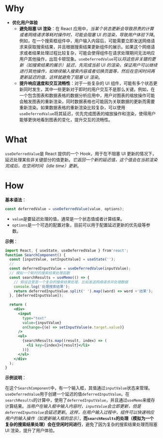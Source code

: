 # Why
- **优化用户体验**
    - **避免阻塞 UI 渲染**：在 React 应用中，*当某个状态更新会导致昂贵的计算或者网络请求等耗时操作时，可能会阻塞 UI 的渲染，导致用户体验下降*。例如，在一个搜索框组件中，用户输入内容后，可能需要立即发送网络请求来获取搜索结果，并且根据搜索结果更新组件的展示。如果这个网络请求或者结果处理过程比较复杂，可能会使得组件在请求处理期间无法响应用户其他操作，出现卡顿现象。`useDeferredValue`可以*将这些非关键的更新（如搜索结果的展示）延迟，先完成当前 UI 的渲染，保证用户可以继续进行其他操作，如继续输入搜索内容或者切换页面等，然后在空闲时间再更新延迟的值，这样就避免了阻塞 UI 渲染*。
    - **提升响应速度和交互流畅性**：对于一些复杂的 UI 组件，可能有多个状态更新同时发生，其中一些更新对于即时的用户交互不是那么关键。例如，在一个包含图表和数据表格的数据分析应用中，用户对图表的缩放操作可能会触发图表的重新渲染，同时数据表格也可能因为关联数据的更新而需要重新渲染。如果数据表格的重新渲染比较复杂，可以使用`useDeferredValue`将其延迟，优先完成图表的缩放操作和渲染，使得用户能够更快地看到图表的变化，提升交互的流畅性。


# What

`useDeferredValue`是 React 提供的一个 Hook，用于在不阻塞 UI 更新的情况下，延迟处理某些非关键部分的值更新。*它返回一个新的延迟值，这个值会在当前渲染完成后，在空闲时间（idle time）更新*。

# How
**基本语法**：

```jsx
const deferredValue = useDeferredValue(value, options);
```

- `value`是要延迟处理的值，通常是一个状态值或者计算结果。
- `options`是一个可选的配置对象，目前可以用于配置延迟更新的优先级等参数。

**示例**：

```jsx
import React, { useState, useDeferredValue } from'react';
function SearchComponent() {
  const [inputValue, setInputValue] = useState('');
  //
  const deferredInputValue = useDeferredValue(inputValue);
  // 模拟一个耗时的搜索结果处理函数
  const searchResults = useMemo(() => {
    // 假设这里是一个复杂的搜索结果处理，比如发送网络请求并处理数据
    console.log('处理搜索结果');
    return deferredInputValue.split(' ').map((word) => word +'结果');
  }, [deferredInputValue]);
  
  return (
    <div>
      <input
        type="text"
        value={inputValue}
        onChange={(e) => setInputValue(e.target.value)}
      />
      <ul>
        {searchResults.map((result, index) => (
          <li key={index}>{result}</li>
        ))}
      </ul>
    </div>
  );
}
```

**示例说明**：

在这个`SearchComponent`中，有一个输入框，其值通过`inputValue`状态来管理。`useDeferredValue`用于创建一个延迟的值`deferredInputValue`。在`searchResults`的计算中，使用了`deferredInputValue`，并且通过`useMemo`来缓存计算结果。*当用户在输入框中输入内容时，`inputValue`会立即更新，但是`deferredInputValue`会延迟更新*。*这样，在用户输入过程中，组件可以快速响应用户的输入操作（如更新输入框的显示）*，**而`searchResults`的处理（模拟为一个复杂的搜索结果处理）会在空闲时间进行**，避免了因为复杂的搜索结果处理而阻塞 UI 渲染，提升了用户体验。
